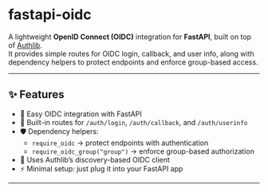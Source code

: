 # fastapi-oidc

A lightweight **OpenID Connect (OIDC)** integration for **FastAPI**, built on top of [Authlib](https://docs.authlib.org/).  
It provides simple routes for OIDC login, callback, and user info, along with dependency helpers to protect endpoints and enforce group-based access.

---

## ✨ Features

- 🔑 Easy OIDC integration with FastAPI  
- 🔗 Built-in routes for `/auth/login`, `/auth/callback`, and `/auth/userinfo`  
- 🛡️ Dependency helpers:
  - `require_oidc` → protect endpoints with authentication  
  - `require_oidc_group("group")` → enforce group-based authorization  
- 🧩 Uses Authlib’s discovery-based OIDC client  
- ⚡ Minimal setup: just plug it into your FastAPI app  

---